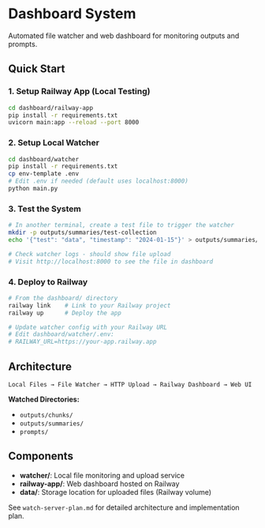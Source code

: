 # Dashboard System

Automated file watcher and web dashboard for monitoring outputs and prompts.

## Quick Start

### 1. Setup Railway App (Local Testing)
```bash
cd dashboard/railway-app
pip install -r requirements.txt
uvicorn main:app --reload --port 8000
```

### 2. Setup Local Watcher
```bash
cd dashboard/watcher
pip install -r requirements.txt
cp env-template .env
# Edit .env if needed (default uses localhost:8000)
python main.py
```

### 3. Test the System
```bash
# In another terminal, create a test file to trigger the watcher
mkdir -p outputs/summaries/test-collection
echo '{"test": "data", "timestamp": "2024-01-15"}' > outputs/summaries/test-collection/test.json

# Check watcher logs - should show file upload
# Visit http://localhost:8000 to see the file in dashboard
```

### 4. Deploy to Railway
```bash
# From the dashboard/ directory
railway link    # Link to your Railway project
railway up      # Deploy the app

# Update watcher config with your Railway URL
# Edit dashboard/watcher/.env:
# RAILWAY_URL=https://your-app.railway.app
```

## Architecture

```
Local Files → File Watcher → HTTP Upload → Railway Dashboard → Web UI
```

**Watched Directories:**
- `outputs/chunks/`
- `outputs/summaries/`
- `prompts/`

## Components

- **watcher/**: Local file monitoring and upload service
- **railway-app/**: Web dashboard hosted on Railway
- **data/**: Storage location for uploaded files (Railway volume)

See `watch-server-plan.md` for detailed architecture and implementation plan.